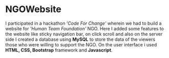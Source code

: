 # NGOWebsite
I participated in a hackathon <i>'Code For Change'</i> wherein we had to build a website for <i>'Human Team Foundation'</i> NGO. 
Here I added some features to the website like sticky navigation bar, on click scroll and also on the server side I created a database using <b>MySQL</b> to store the data of the viewers those who were willing to support the NGO.
On the user interface i used <b>HTML, CSS, Bootstrap</b> framework and <b>Javascript</b>.
